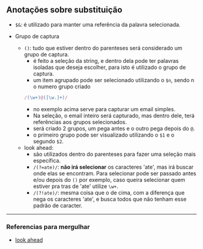 ## Anotações sobre substituição

- `$&`: é utilizado para manter uma referência da palavra selecionada.

- Grupo de captura
  - `()`: tudo que estiver dentro do parenteses será considerado um grupo de captura.
    - é feito a seleção da string, e dentro dela pode ter palavras isoladas que deseja escolher, para isto é utilizado o grupo de captura.
    - um item agrupado pode ser selecionado utilizando o `$n`, sendo n o numero grupo criado
    ```JavaScript
    /(\w+)@([\w.]+)/ 
    ```
      - no exemplo acima serve para capturar um email simples.
      - Na seleção, o email inteiro será capturado, mas dentro dele, terá referências aos grupos selecionados.
      - será criado 2 grupos, um pega antes e o outro pega depois do `@`.
      - o primeiro grupo pode ser visualizado utilizando o `$1` e o segundo `$2`.
  - look ahead:
    - são utilizados dentro do parenteses para fazer uma seleção mais específica.
    - `/(?=ate)/`: **não irá selecionar** os caracteres 'ate', mas irá buscar onde elas se encontram. Para selecionar pode ser passado antes e/ou depois do `()` por exemplo, caso queira selecionar quem estiver pra tras de 'ate' utilize `\w+`.
    - `/(?!ate)/`: mesma coisa que o de cima, com a diferença que nega os caracteres 'ate', e busca todos que não tenham esse padrão de caracter.

--- 

### Referencias para mergulhar

- [look ahead](https://javascript.info/regexp-lookahead-lookbehind)